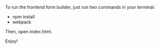 To run the frontend form builder, just run two commands in your terminal:

* npm install
* webpack

Then, open index.html.

Enjoy!

